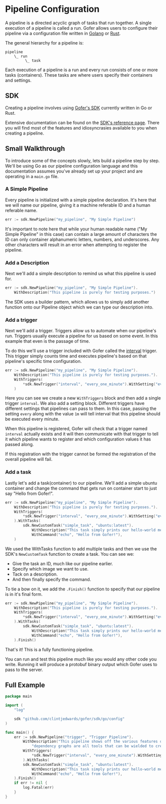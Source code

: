 # Pipeline Configuration

A pipeline is a directed acyclic graph of tasks that run together. A single execution of a pipeline is called a run. Gofer allows users to configure their pipeline via a configuration file written in [Golang](https://go.dev/) or [Rust](https://www.rust-lang.org/).

The general hierarchy for a pipeline is:

```
pipeline
    \_ run
         \_ task
```

Each execution of a pipeline is a run and every run consists of one or more tasks (containers). These tasks are where users specify their containers and settings.

## SDK

Creating a pipeline involves using [Gofer's SDK](https://pkg.go.dev/github.com/clintjedwards/gofer/sdk) currently written in Go or Rust.

Extensive documentation can be found on the [SDK's reference page](https://pkg.go.dev/github.com/clintjedwards/gofer/sdk/config). There you will find most of the features and idiosyncrasies available to you when creating a pipeline.

## Small Walkthrough

To introduce some of the concepts slowly, lets build a pipeline step by step. We'll be using Go as our pipeline configuration language and this documentation assumes you've already set up your project and are operating in a `main.go` file.

### A Simple Pipeline

Every pipeline is initialized with a simple pipeline declaration. It's here that we will name our pipeline, giving it a machine referable ID and a human referable name.

```go
err := sdk.NewPipeline("my_pipeline", "My Simple Pipeline")
```

It's important to note here that while your human readable name ("My Simple Pipeline" in this case) can contain a large amount of characters the ID can only container alphanumeric letters, numbers, and underscores. Any other characters will result in an error when attempting to register the pipeline.

### Add a Description

Next we'll add a simple description to remind us what this pipeline is used for.

```go
err := sdk.NewPipeline("my_pipeline", "My Simple Pipeline").
    WithDescription("This pipeline is purely for testing purposes.")
```

The SDK uses a builder pattern, which allows us to simply add another function onto our Pipeline object which we can type our description into.

### Add a trigger

Next we'll add a trigger. Triggers allow us to automate when our pipeline's run. Triggers usually execute a pipeline for us based on some event. In this example that even is the passage of time.

To do this we'll use a trigger included with Gofer called the [interval](../triggers/interval.md) trigger. This trigger simply counts time and executes pipeline's based on that pipeline's specific time configuration.

```go
err := sdk.NewPipeline("my_pipeline", "My Simple Pipeline").
    WithDescription("This pipeline is purely for testing purposes.").
    WithTriggers(
        *sdk.NewTrigger("interval", "every_one_minute").WithSetting("every", "1m"),
    )
```

Here you can see we create a new `WithTriggers` block and then add a single trigger `interval`. We also add a setting block. Different triggers have different settings that pipelines can pass to them. In this case, passing the setting `every` along with the value `1m` will tell interval that this pipeline should be executed every minute.

When this pipeline is registered, Gofer will check that a trigger named `interval` actually exists and it will then communicate with that trigger to tell it which pipeline wants to register and which configuration values it has passed along.

If this registration with the trigger cannot be formed the registration of the overall pipeline will fail.

### Add a task

Lastly let's add a task(container) to our pipeline. We'll add a simple ubuntu container and change the command that gets
run on container start to just say "Hello from Gofer!".

```go
err := sdk.NewPipeline("my_pipeline", "My Simple Pipeline").
    WithDescription("This pipeline is purely for testing purposes.").
    WithTriggers(
        *sdk.NewTrigger("interval", "every_one_minute").WithSetting("every", "1m"),
    ).WithTasks(
		sdk.NewCustomTask("simple_task", "ubuntu:latest").
			WithDescription("This task simply prints our hello-world message and exists!").
			WithCommand("echo", "Hello from Gofer!"),
    )
```

We used the WithTasks function to add multiple tasks and then we use the SDK's `NewCustomTask` function to create a task. You can see we:

- Give the task an ID, much like our pipeline earlier.
- Specify which image we want to use.
- Tack on a description.
- And then finally specify the command.

To tie a bow on it, we add the `.Finish()` function to specify that our pipeline is in it's final form.

```go
err := sdk.NewPipeline("my_pipeline", "My Simple Pipeline").
    WithDescription("This pipeline is purely for testing purposes.").
    WithTriggers(
        *sdk.NewTrigger("interval", "every_one_minute").WithSetting("every", "1m"),
    ).WithTasks(
		sdk.NewCustomTask("simple_task", "ubuntu:latest").
			WithDescription("This task simply prints our hello-world message and exists!").
			WithCommand("echo", "Hello from Gofer!"),
    ).Finish()
```

That's it! This is a fully functioning pipeline.

You can run and test this pipeline much like you would any other code you write. Running it will produce
a protobuf binary output which Gofer uses to pass to the server.

## Full Example

```go
package main

import (
	"log"

	sdk "github.com/clintjedwards/gofer/sdk/go/config"
)

func main() {
	err := sdk.NewPipeline("trigger", "Trigger Pipeline").
		WithDescription("This pipeline shows off the various features of a simple Gofer pipeline. Triggers, Tasks, and " +
			"dependency graphs are all tools that can be wielded to create as complicated pipelines as need be.").
		WithTriggers(
			*sdk.NewTrigger("interval", "every_one_minute").WithSetting("every", "1m"),
		).WithTasks(
		sdk.NewCustomTask("simple_task", "ubuntu:latest").
			WithDescription("This task simply prints our hello-world message and exists!").
			WithCommand("echo", "Hello from Gofer!"),
	).Finish()
	if err != nil {
		log.Fatal(err)
	}
}
```
